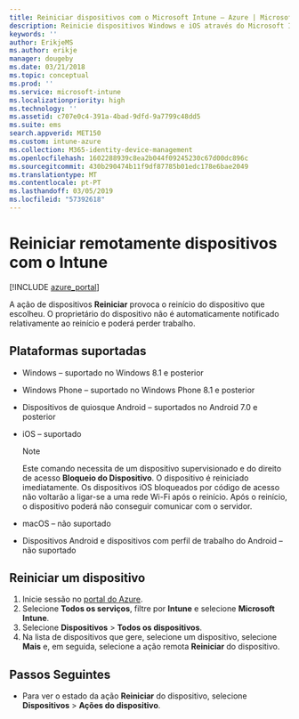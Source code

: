 ```yaml
---
title: Reiniciar dispositivos com o Microsoft Intune – Azure | Microsoft Docs
description: Reinicie dispositivos Windows e iOS através do Microsoft Intune no portal do Azure com a ação remota Reiniciar.
keywords: ''
author: ErikjeMS
ms.author: erikje
manager: dougeby
ms.date: 03/21/2018
ms.topic: conceptual
ms.prod: ''
ms.service: microsoft-intune
ms.localizationpriority: high
ms.technology: ''
ms.assetid: c707e0c4-391a-4bad-9dfd-9a7799c48dd5
ms.suite: ems
search.appverid: MET150
ms.custom: intune-azure
ms.collection: M365-identity-device-management
ms.openlocfilehash: 1602288939c8ea2b044f09245230c67d00dc896c
ms.sourcegitcommit: 430b290474b11f9df87785b01edc178e6bae2049
ms.translationtype: MT
ms.contentlocale: pt-PT
ms.lasthandoff: 03/05/2019
ms.locfileid: "57392618"
---
```

# <a name="remotely-restart-devices-with-intune"></a>Reiniciar remotamente dispositivos com o Intune


[!INCLUDE [azure_portal](./includes/azure_portal.md)]

A ação de dispositivos **Reiniciar** provoca o reinício do dispositivo que escolheu. O proprietário do dispositivo não é automaticamente notificado relativamente ao reinício e poderá perder trabalho.

## <a name="supported-platforms"></a>Plataformas suportadas

- Windows – suportado no Windows 8.1 e posterior
- Windows Phone – suportado no Windows Phone 8.1 e posterior
- Dispositivos de quiosque Android – suportados no Android 7.0 e posterior
- iOS – suportado

    > [!Note]  
    > Este comando necessita de um dispositivo supervisionado e do direito de acesso **Bloqueio do Dispositivo**. O dispositivo é reiniciado imediatamente. Os dispositivos iOS bloqueados por código de acesso não voltarão a ligar-se a uma rede Wi-Fi após o reinício. Após o reinício, o dispositivo poderá não conseguir comunicar com o servidor.
- macOS – não suportado
- Dispositivos Android e dispositivos com perfil de trabalho do Android – não suportado

## <a name="restart-a-device"></a>Reiniciar um dispositivo

1. Inicie sessão no [portal do Azure](https://portal.azure.com).
2. Selecione **Todos os serviços**, filtre por **Intune** e selecione **Microsoft Intune**.
3. Selecione **Dispositivos** > **Todos os dispositivos**.
4. Na lista de dispositivos que gere, selecione um dispositivo, selecione **Mais** e, em seguida, selecione a ação remota **Reiniciar** do dispositivo.

## <a name="next-steps"></a>Passos Seguintes

- Para ver o estado da ação **Reiniciar** do dispositivo, selecione **Dispositivos** > **Ações do dispositivo**.
